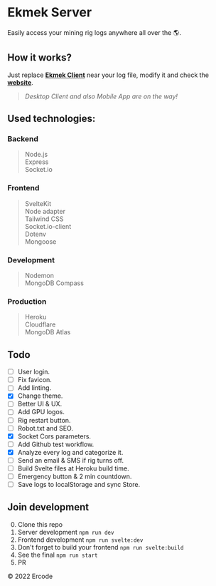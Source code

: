 # Ekmek Server
Easily access your mining rig logs anywhere all over the 🌎.

## How it works?
Just replace [**Ekmek Client**](https://github.com/ErcouldnT/ekmek-client) near your log file, modify it and check the [**website**](https://ekmek.herokuapp.com).

> *Desktop Client and also Mobile App are on the way!*

## Used technologies:
### Backend
> Node.js \
Express \
Socket.io

### Frontend
> SvelteKit \
Node adapter \
Tailwind CSS \
Socket.io-client \
Dotenv \
Mongoose

### Development
> Nodemon \
> MongoDB Compass

### Production
> Heroku \
Cloudflare \
MongoDB Atlas

## Todo
  * [ ] User login.
  * [ ] Fix favicon.
  * [ ] Add linting.
  * [x] Change theme.
  * [ ] Better UI & UX.
  * [ ] Add GPU logos.
  * [ ] Rig restart button.
  * [ ] Robot.txt and SEO.
  * [x] Socket Cors parameters.
  * [ ] Add Github test workflow.
  * [x] Analyze every log and categorize it.
  * [ ] Send an email & SMS if rig turns off.
  * [ ] Build Svelte files at Heroku build time.
  * [ ] Emergency button & 2 min countdown.
  * [ ] Save logs to localStorage and sync Store.

## Join development
0. Clone this repo
1. Server development `npm run dev`
2. Frontend development `npm run svelte:dev`
3. Don't forget to build your frontend `npm run svelte:build`
4. See the final `npm run start`
5. PR

&copy; 2022 Ercode